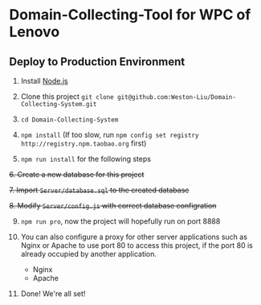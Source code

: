 # Domain-Collecting-Tool for WPC of Lenovo

## Deploy to Production Environment

1. Install [Node.js](https://nodejs.org/en/download/current/) 

2. Clone this project `git clone git@github.com:Weston-Liu/Domain-Collecting-System.git`

3. `cd Domain-Collecting-System`

4. `npm install` (If too slow, run `npm config set registry http://registry.npm.taobao.org` first)

5. `npm run install` for the following steps

~~6. Create a new database for this project~~

~~7. Import `Server/database.sql` to the created database~~

~~8. Modify `Server/config.js` with correct database configration~~

9. `npm run pro`, now the project will hopefully run on port 8888

10. You can also configure a proxy for other server applications such as Nginx or Apache to use port 80 to access this project, if the port 80 is already occupied by another application.
    * Nginx
    * Apache

11. Done! We're all set!
